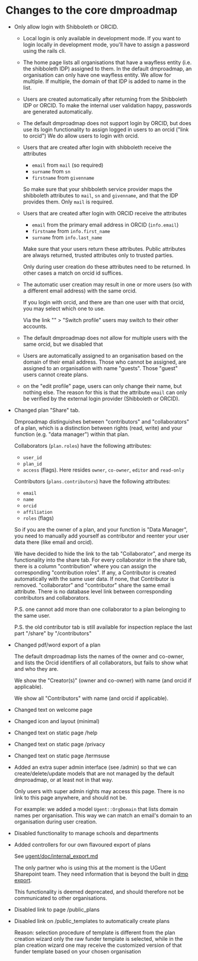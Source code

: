 Changes to the core dmproadmap
==============================

* Only allow login with Shibboleth or ORCID.

  * Local login is only available in development mode.
    If you want to login locally in development mode,
    you'll have to assign a password using the rails cli.

  * The home page lists all organisations that have
    a wayfless entity (i.e. the shibboleth IDP) assigned to them.
    In the default dmproadmap, an organisation can
    only have one wayfless entity. We allow for
    multiple. If multiple, the domain of that
    IDP is added to name in the list.

  * Users are created automatically after returning
    from the Shibboleth IDP or ORCID.
    To make the internal user validation happy,
    passwords are generated automatically.

  * The default dmproadmap does not support login
    by ORCID, but does use its login functionality
    to assign logged in users to an orcid ("link to orcid")
    We do allow users to login with orcid.

  * Users that are created after login with shibboleth
    receive the attributes
    * `email` from `mail` (so required)
    * `surname` from `sn`
    * `firstname` from `givenname`

    So make sure that your shibboleth service provider
    maps the shibboleth attributes to `mail`, `sn` and `givenname`,
    and that the IDP provides them. Only `mail` is required.

  * Users that are created after login with ORCID
    receive the attributes
    * `email` from the primary email address in ORCID (`info.email`)
    * `firstname` from `info.first_name`
    * `surname` from `info.last_name`

    Make sure that your users return these attributes.
    Public attributes are always returned,
    trusted attributes only to trusted parties.

    Only during user creation do these attributes
    need to be returned. In other cases a match on
    orcid id suffices.

  * The automatic user creation may result in one or more users
    (so with a different email address) with the same orcid.

    If you login with orcid, and there are than one user
    with that orcid, you may select which one to use.

    Via the link "<user name>" > "Switch profile"
    users may switch to their other accounts.

  * The default dmproadmap does not allow for multiple users
    with the same orcid, but we disabled that

  * Users are automatically assigned to an organisation
    based on the domain of their email address.
    Those who cannot be assigned, are assigned
    to an organisation with name "guests".
    Those "guest" users cannot create plans.

  * on the "edit profile" page, users can only
    change their name, but nothing else.
    The reason for this is that the attribute
    `email` can only be verified by the external
    login provider (Shibboleth or ORCID).

* Changed plan "Share" tab.

  Dmproadmap distinguishes between "contributors"
  and "collaborators" of a plan, which is a distinction
  between rights (read, write) and your function (e.g. "data manager")
  within that plan.

  Collaborators (`plan.roles`) have the following attributes:

  * `user_id`
  * `plan_id`
  * `access` (flags). Here resides `owner`, `co-owner`, `editor` and `read-only`

  Contributors (`plans.contributors`) have the following attributes:

  * `email`
  * `name`
  * `orcid`
  * `affiliation`
  * `roles` (flags)

  So if you are the owner of a plan,
  and your function is "Data Manager",
  you need to manually add yourself
  as contributor and reenter your
  user data there (like email and orcid).

  We have decided to hide the link to the tab
  "Collaborator", and merge its functionality
  into the share tab. For every collaborator
  in the share tab, there is a column "contribution"
  where you can assign the corresponding "contribution roles".
  If any, a Contributor is created automatically with
  the same user data. If none, that Contributor is
  removed. "collaborator" and "contributor" share
  the same email attribute. There is no database
  level link between corresponding contributors
  and collaborators.

  P.S. one cannot add more than one collaborator to a plan
       belonging to the same user.

  P.S. the old contributor tab is still available for inspection
       replace the last part "/share" by "/contributors"

* Changed pdf/word export of a plan

  The default dmproadmap lists the names of the
  owner and co-owner, and lists the Orcid
  identifiers of all collaborators,
  but fails to show what and who they are.

  We show the "Creator(s)" (owner and co-owner)
  with name (and orcid if applicable).

  We show all "Contributors" with name
  (and orcid if applicable).

* Changed text on welcome page

* Changed icon and layout (minimal)

* Changed text on static page /help

* Changed text on static page /privacy

* Changed text on static page /termsuse

* Added an extra super admin interface (see /admin)
  so that we can create/delete/update
  models that are not managed by the default
  dmproadmap, or at least not in that way.

  Only users with super admin rights may
  access this page. There is no link
  to this page anywhere, and should
  not be.

  For example: we added a model `Ugent::OrgDomain`
    that lists domain names per organisation.
    This way we can match an email's domain
    to an organisation during user creation.

* Disabled functionality to manage schools and departments

* Added controllers for our own flavoured export of plans

  See [ugent/doc/internal_export.md](https://github.com/DMPbelgium/roadmap/blob/master/ugent/doc/internal_export.md)

  The only partner who is using this at the moment
  is the UGent Sharepoint team. They need
  information that is beyond the built in
  [dmp export](https://github.com/DMPRoadmap/roadmap/wiki/API-Documentation-V1).

  This functionality is deemed deprecated,
  and should therefore not be communicated to
  other organisations.

* Disabled link to page /public_plans

* Disabled link on /public_templates to automatically create plans

  Reason: selection procedure of template is different from the plan creation wizard
          only the raw funder template is selected, while
          in the plan creation wizard one may receive
          the customized version of that funder template
          based on your chosen organisation
